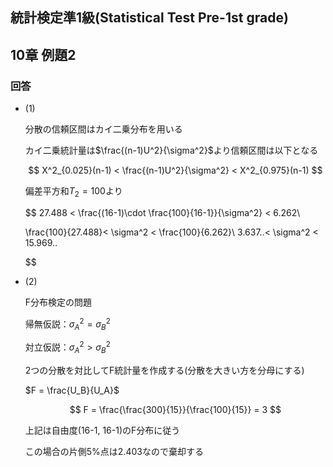 ## 統計検定準1級(Statistical Test Pre-1st grade)
## 10章 例題2
### 回答
- (1)
    
    分散の信頼区間はカイ二乗分布を用いる
    
    カイ二乗統計量は$\frac{(n-1)U^2}{\sigma^2}$より信頼区間は以下となる
    
    $$
    X^2_{0.025}(n-1) < \frac{(n-1)U^2}{\sigma^2} < X^2_{0.975}(n-1)
    $$
    
    偏差平方和$T_2=100$より
    
    $$
    27.488 < \frac{(16-1)\cdot \frac{100}{16-1}}{\sigma^2} < 6.262\\
    
    \frac{100}{27.488}< \sigma^2 < \frac{100}{6.262}\\
    3.637..< \sigma^2 < 15.969..
    
    $$
    
- (2)
    
    F分布検定の問題
    
    帰無仮説：$\sigma^2_A = \sigma^2_B$
    
    対立仮説：$\sigma^2_A > \sigma^2_B$
    
    2つの分散を対比してF統計量を作成する(分散を大きい方を分母にする)
    
    $F = \frac{U_B}{U_A}$
    
    $$
    F = \frac{\frac{300}{15}}{\frac{100}{15}} = 3
    $$
    
    上記は自由度(16-1, 16-1)のF分布に従う
    
    この場合の片側5%点は2.403なので棄却する